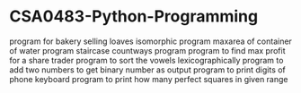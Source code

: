 # CSA0483-Python-Programming
program for bakery selling loaves
isomorphic program
maxarea of container of water program
staircase countways program
program to find max profit for a share trader
program to sort the vowels lexicographically
program to add two numbers to get binary number as output
program to print digits of phone keyboard 
program to print how many perfect squares in given range
